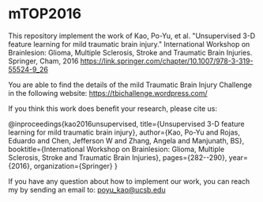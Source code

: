 # mTOP2016
This repository implement the work of Kao, Po-Yu, et al. "Unsupervised 3-D feature learning for mild traumatic brain injury." International Workshop on Brainlesion: Glioma, Multiple Sclerosis, Stroke and Traumatic Brain Injuries. Springer, Cham, 2016
https://link.springer.com/chapter/10.1007/978-3-319-55524-9_26


You are able to find the details of the mild Traumatic Brain Injury Challenge in the following website:
https://tbichallenge.wordpress.com/

If you think this work does benefit your research, please cite us:

@inproceedings{kao2016unsupervised,
  title={Unsupervised 3-D feature learning for mild traumatic brain injury},
  author={Kao, Po-Yu and Rojas, Eduardo and Chen, Jefferson W and Zhang, Angela and Manjunath, BS},
  booktitle={International Workshop on Brainlesion: Glioma, Multiple Sclerosis, Stroke and Traumatic Brain Injuries},
  pages={282--290},
  year={2016},
  organization={Springer}
}

If you have any question about how to implement our work, you can reach my by sending an email to: poyu_kao@ucsb.edu
